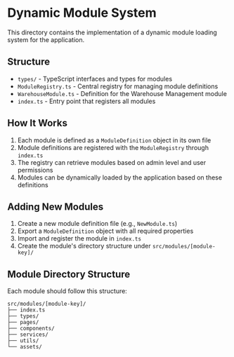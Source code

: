 # Dynamic Module System

This directory contains the implementation of a dynamic module loading system for the application.

## Structure

- `types/` - TypeScript interfaces and types for modules
- `ModuleRegistry.ts` - Central registry for managing module definitions
- `WarehouseModule.ts` - Definition for the Warehouse Management module
- `index.ts` - Entry point that registers all modules

## How It Works

1. Each module is defined as a `ModuleDefinition` object in its own file
2. Module definitions are registered with the `ModuleRegistry` through `index.ts`
3. The registry can retrieve modules based on admin level and user permissions
4. Modules can be dynamically loaded by the application based on these definitions

## Adding New Modules

1. Create a new module definition file (e.g., `NewModule.ts`)
2. Export a `ModuleDefinition` object with all required properties
3. Import and register the module in `index.ts`
4. Create the module's directory structure under `src/modules/[module-key]/`

## Module Directory Structure

Each module should follow this structure:
```
src/modules/[module-key]/
├── index.ts
├── types/
├── pages/
├── components/
├── services/
├── utils/
└── assets/
```